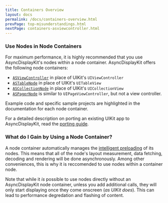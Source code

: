 ```yaml
---
title: Containers Overview
layout: docs
permalink: /docs/containers-overview.html
prevPage: top-misunderstandings.html
nextPage: containers-asviewcontroller.html
---
```

### Use Nodes in Node Containers

For maximum performance, it is highly recommended that you use AsyncDisplayKit's nodes within a node container. AsyncDisplayKit offers the following node containers:

- <a href = "containers-asviewcontroller.html">`ASViewController`</a> in place of UIKit's `UIViewController`
- <a href = "containers-astablenode.html">`ASTableNode`</a> in place of UIKit's `UITableView`
- <a href = "containers-ascollectionnode.html">`ASCollectionNode`</a> in place of UIKit's `UICollectionView`
- <a href = "containers-aspagernode.html">`ASPagerNode`</a> is similar to `UIPageViewController`, but not a view controller.
 
Example code and specific sample projects are highlighted in the documentation for each node container. 

For a detailed description on porting an existing UIKit app to AsyncDisplayKit, read the <a href = "porting-guide.html">porting guide</a>.

### What do I Gain by Using a Node Container?

A node container automatically manages the <a href = "intelligent-preloading.html">intelligent preloading</a> of its nodes. This means that all of the node's layout measurement, data fetching, decoding and rendering will be done asynchronously. Among other conveniences, this is why it is reccomended to use nodes within a container node.

Note that while it _is_ possible to use nodes directly without an AsyncDisplayKit node container, unless you add additional calls, they will only start displaying once they come onscreen (_as UIKit does_). This can lead to performance degredation and flashing of content.
